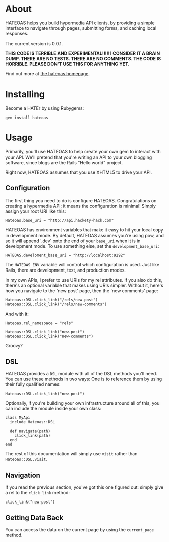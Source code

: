 
About
=====

HATEOAS helps you build hypermedia API clients, by providing a simple
interface to navigate through pages, submitting forms, and caching local
responses.

The current version is 0.0.1.

**THIS CODE IS TERRIBLE AND EXPERIMENTAL!!!!!1 CONSIDER IT A BRAIN DUMP. THERE ARE NO TESTS. THERE ARE NO COMMENTS. THE CODE IS HORRIBLE. PLEASE DON'T USE THIS FOR ANYTHING YET.**

Find out more at [the hateoas homepage][homepage].

Installing
==========

Become a HATEr by using Rubygems:

```
gem install hateoas
```

Usage
=====

Primarily, you'll use HATEOAS to help create your own gem to interact with your
API. We'll pretend that you're writing an API to your own blogging
software, since blogs are the Rails "Hello world" project.

Right now, HATEOAS assumes that you use XHTML5 to drive your API.

Configuration
-------------

The first thing you need to do is configure HATEOAS. Congratulations on
creating a hypermedia API; it means the configuration is minimal! Simply
assign your root URI like this:

```
Hateoas.base_uri = "http://api.hackety-hack.com"
```

HATEOAS has environment variables that make it easy to hit your local copy in
development mode. By default, HATEOAS assumes you're using pow, and so it will
append '.dev' onto the end of your `base_uri` when it is in development
mode. To use something else, set the `development_base_uri`:

```
HATEOAS.develoment_base_uri = "http://localhost:9292"
```

The `HATEOAS_ENV` variable will control which configuration is used. Just like
Rails, there are development, test, and production modes.

In my own APIs, I prefer to use URIs for my rel attributes. If you also do
this, there's an optional variable that makes using URIs simpler. Without it,
here's how you navigate to the 'new post' page, then the 'new comments'
page:

```
Hateoas::DSL.click_link("/rels/new-post")
Hateoas::DSL.click_link("/rels/new-comments")
```

And with it:

```
Hateoas.rel_namespace = "rels"

Hateoas::DSL.click_link("new-post")
Hateoas::DSL.click_link("new-comments")
```

Groovy?

DSL
---

HATEOAS provides a `DSL` module with all of the DSL methods you'll need. You
can use these methods in two ways: One is to reference them by using their fully
qualified names:

```
Hateoas::DSL.click_link("new-post")
```

Optionally, if you're building your own infrastructure around all of this, you
can include the module inside your own class:

```
class MyApi
  include Hateoas::DSL

  def navigate(path)
    click_link(path)
  end
end
```

The rest of this documentation will simply use `visit` rather than
`Hateoas::DSL.visit`.

Navigation
----------

If you read the previous section, you've got this one figured out: simply give
a rel to the `click_link` method:

```
click_link("new-post")
```

Getting Data Back
-----------------

You can access the data on the current page by using the `current_page`
method.

[homepage]: http://steveklabnik.github.com/cereal
